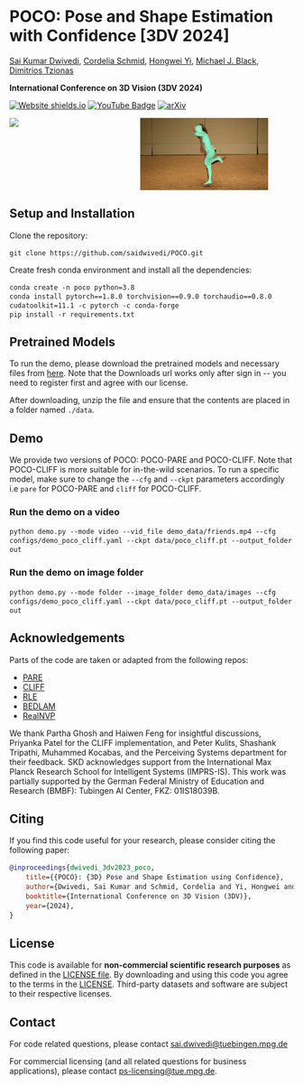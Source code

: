 # POCO: Pose and Shape Estimation with Confidence [3DV 2024]

[Sai Kumar Dwivedi](https://ps.is.mpg.de/person/sdwivedi), [Cordelia Schmid](https://thoth.inrialpes.fr/~schmid/), [Hongwei Yi](https://ps.is.mpg.de/person/hyi), [Michael J. Black](https://ps.is.mpg.de/person/black), [Dimitrios Tzionas](https://dtzionas.com)

**International Conference on 3D Vision (3DV 2024)**

[![Website shields.io](https://img.shields.io/website?url=http%3A//poco.is.tue.mpg.de)](https://poco.is.tue.mpg.de) [![YouTube Badge](https://img.shields.io/badge/YouTube-Watch-red?style=flat-square&logo=youtube)](https://www.youtube.com/watch?v=rrAl90dYvZE)  [![arXiv](https://img.shields.io/badge/arXiv-2308.12965-00ff00.svg)](https://arxiv.org/abs/2308.12965)  


<div style="display:flex;">
    <img src="assets/run_lola.gif" width="45%" style="margin-right: 1%;">
    <img src="assets/yt_solo.gif" width="45%">
</div>


## Setup and Installation

Clone the repository: 
```shell
git clone https://github.com/saidwivedi/POCO.git
```

Create fresh conda environment and install all the dependencies:
```
conda create -n poco python=3.8
conda install pytorch==1.8.0 torchvision==0.9.0 torchaudio==0.8.0 cudatoolkit=11.1 -c pytorch -c conda-forge
pip install -r requirements.txt
```

## Pretrained Models

To run the demo, please download the pretrained models and necessary files from [here](https://poco.is.tue.mpg.de/download.php). Note that the Downloads url works only after sign in -- you need to register first and agree with our license.

After downloading, unzip the file and ensure that the contents are placed in a folder named `./data`.

## Demo

We provide two versions of POCO: POCO-PARE and POCO-CLIFF. Note that POCO-CLIFF is more suitable for in-the-wild scenarios. To run a specific model, make sure to change the `--cfg` and `--ckpt` parameters accordingly i.e `pare` for POCO-PARE and `cliff` for POCO-CLIFF.

### Run the demo on a video

```
python demo.py --mode video --vid_file demo_data/friends.mp4 --cfg configs/demo_poco_cliff.yaml --ckpt data/poco_cliff.pt --output_folder out
```

### Run the demo on image folder

```
python demo.py --mode folder --image_folder demo_data/images --cfg configs/demo_poco_cliff.yaml --ckpt data/poco_cliff.pt --output_folder out
```

## Acknowledgements

Parts of the code are taken or adapted from the following repos:
- [PARE](https://github.com/mkocabas/PARE)
- [CLIFF](https://github.com/huawei-noah/noah-research/tree/master/CLIFF)
- [RLE](https://github.com/Jeff-sjtu/res-loglikelihood-regression)
- [BEDLAM](https://github.com/pixelite1201/BEDLAM)
- [RealNVP](https://github.com/senya-ashukha/real-nvp-pytorch/)

We thank Partha Ghosh and Haiwen Feng for insightful discussions, Priyanka Patel for the CLIFF implementation, and Peter Kulits, Shashank Tripathi, Muhammed Kocabas, and the Perceiving Systems department for their feedback. SKD acknowledges support from the International Max Planck Research School for Intelligent Systems (IMPRS-IS). This work was partially supported by the German Federal Ministry of Education and Research (BMBF): Tubingen AI Center, FKZ: 01IS18039B.

## Citing
If you find this code useful for your research, please consider citing the following paper:

```bibtex
@inproceedings{dwivedi_3dv2023_poco,
    title={{POCO}: {3D} Pose and Shape Estimation using Confidence},
    author={Dwivedi, Sai Kumar and Schmid, Cordelia and Yi, Hongwei and Black, Michael J. and Tzionas, Dimitrios},
    booktitle={International Conference on 3D Vision (3DV)},
    year={2024},
}
```

## License

This code is available for **non-commercial scientific research purposes** as defined in the [LICENSE file](LICENSE). By downloading and using this code you agree to the terms in the [LICENSE](LICENSE). Third-party datasets and software are subject to their respective licenses.

## Contact

For code related questions, please contact sai.dwivedi@tuebingen.mpg.de

For commercial licensing (and all related questions for business applications), please contact ps-licensing@tue.mpg.de.